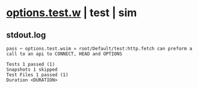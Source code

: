 # [options.test.w](../../../../../../examples/tests/sdk_tests/api/options.test.w) | test | sim

## stdout.log
```log
pass ─ options.test.wsim » root/Default/test:http.fetch can preform a call to an api to CONNECT, HEAD and OPTIONS

Tests 1 passed (1)
Snapshots 1 skipped
Test Files 1 passed (1)
Duration <DURATION>
```

